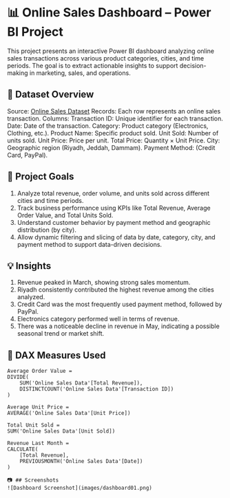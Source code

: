 # 📊 Online Sales Dashboard – Power BI Project
This project presents an interactive Power BI dashboard analyzing online sales transactions across various product categories, cities, and time periods. 
The goal is to extract actionable insights to support decision-making in marketing, sales, and operations.

## 📁 Dataset Overview
Source: [Online Sales Dataset](https://www.kaggle.com/datasets/shreyanshverma27/online-sales-dataset-popular-marketplace-data)
Records: Each row represents an online sales transaction.
Columns:
Transaction ID: Unique identifier for each transaction.
Date: Date of the transaction.
Category: Product category (Electronics, Clothing, etc.).
Product Name: Specific product sold.
Unit Sold: Number of units sold.
Unit Price: Price per unit.
Total Price: Quantity × Unit Price.
City: Geographic region (Riyadh, Jeddah, Dammam).
Payment Method: (Credit Card, PayPal).

## 📌 Project Goals
1. Analyze total revenue, order volume, and units sold across different cities and time periods.
2. Track business performance using KPIs like Total Revenue, Average Order Value, and Total Units Sold.
3. Understand customer behavior by payment method and geographic distribution (by city).
4. Allow dynamic filtering and slicing of data by date, category, city, and payment method to support data-driven decisions.

## 💡 Insights
1. Revenue peaked in March, showing strong sales momentum.
2. Riyadh consistently contributed the highest revenue among the cities analyzed.
3. Credit Card was the most frequently used payment method, followed by PayPal.
4. Electronics category performed well in terms of revenue.
5. There was a noticeable decline in revenue in May, indicating a possible seasonal trend or market shift.


## 🧮 DAX Measures Used

```DAX
Average Order Value = 
DIVIDE(
    SUM('Online Sales Data'[Total Revenue]), 
    DISTINCTCOUNT('Online Sales Data'[Transaction ID])
)

Average Unit Price = 
AVERAGE('Online Sales Data'[Unit Price])

Total Unit Sold = 
SUM('Online Sales Data'[Unit Sold])

Revenue Last Month = 
CALCULATE(
    [Total Revenue], 
    PREVIOUSMONTH('Online Sales Data'[Date])
)

📷 ## Screenshots
![Dashboard Screenshot](images/dashboard01.png)
   
